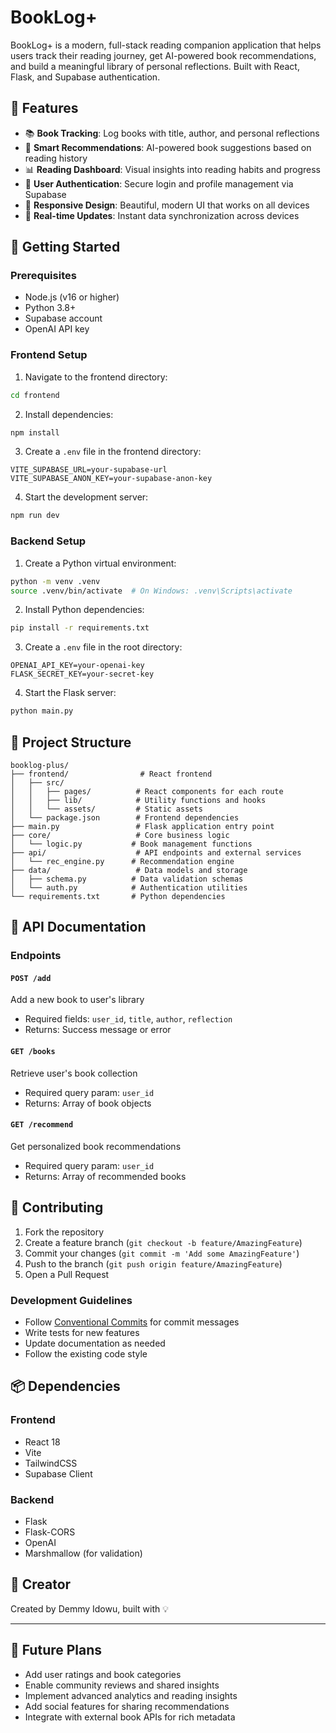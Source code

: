 # BookLog+

BookLog+ is a modern, full-stack reading companion application that helps users track their reading journey, get AI-powered book recommendations, and build a meaningful library of personal reflections. Built with React, Flask, and Supabase authentication.

## 🌟 Features

- 📚 **Book Tracking**: Log books with title, author, and personal reflections
- 🤖 **Smart Recommendations**: AI-powered book suggestions based on reading history
- 📊 **Reading Dashboard**: Visual insights into reading habits and progress
- 🔐 **User Authentication**: Secure login and profile management via Supabase
- 📱 **Responsive Design**: Beautiful, modern UI that works on all devices
- 🔄 **Real-time Updates**: Instant data synchronization across devices

## 🚀 Getting Started

### Prerequisites

- Node.js (v16 or higher)
- Python 3.8+
- Supabase account
- OpenAI API key

### Frontend Setup

1. Navigate to the frontend directory:

```bash
cd frontend
```

2. Install dependencies:

```bash
npm install
```

3. Create a `.env` file in the frontend directory:

```env
VITE_SUPABASE_URL=your-supabase-url
VITE_SUPABASE_ANON_KEY=your-supabase-anon-key
```

4. Start the development server:

```bash
npm run dev
```

### Backend Setup

1. Create a Python virtual environment:

```bash
python -m venv .venv
source .venv/bin/activate  # On Windows: .venv\Scripts\activate
```

2. Install Python dependencies:

```bash
pip install -r requirements.txt
```

3. Create a `.env` file in the root directory:

```env
OPENAI_API_KEY=your-openai-key
FLASK_SECRET_KEY=your-secret-key
```

4. Start the Flask server:

```bash
python main.py
```

## 📁 Project Structure

```
booklog-plus/
├── frontend/                # React frontend
│   ├── src/
│   │   ├── pages/          # React components for each route
│   │   ├── lib/            # Utility functions and hooks
│   │   └── assets/         # Static assets
│   └── package.json        # Frontend dependencies
├── main.py                 # Flask application entry point
├── core/                   # Core business logic
│   └── logic.py           # Book management functions
├── api/                    # API endpoints and external services
│   └── rec_engine.py      # Recommendation engine
├── data/                   # Data models and storage
│   ├── schema.py          # Data validation schemas
│   └── auth.py            # Authentication utilities
└── requirements.txt       # Python dependencies
```

## 🔧 API Documentation

### Endpoints

#### `POST /add`

Add a new book to user's library

- Required fields: `user_id`, `title`, `author`, `reflection`
- Returns: Success message or error

#### `GET /books`

Retrieve user's book collection

- Required query param: `user_id`
- Returns: Array of book objects

#### `GET /recommend`

Get personalized book recommendations

- Required query param: `user_id`
- Returns: Array of recommended books

## 🤝 Contributing

1. Fork the repository
2. Create a feature branch (`git checkout -b feature/AmazingFeature`)
3. Commit your changes (`git commit -m 'Add some AmazingFeature'`)
4. Push to the branch (`git push origin feature/AmazingFeature`)
5. Open a Pull Request

### Development Guidelines

- Follow [Conventional Commits](https://www.conventionalcommits.org/) for commit messages
- Write tests for new features
- Update documentation as needed
- Follow the existing code style

## 📦 Dependencies

### Frontend

- React 18
- Vite
- TailwindCSS
- Supabase Client

### Backend

- Flask
- Flask-CORS
- OpenAI
- Marshmallow (for validation)

## 👤 Creator

Created by Demmy Idowu, built with 💡

---

## 🔭 Future Plans

- Add user ratings and book categories
- Enable community reviews and shared insights
- Implement advanced analytics and reading insights
- Add social features for sharing recommendations
- Integrate with external book APIs for rich metadata
